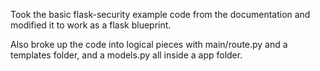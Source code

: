 Took the basic flask-security example code from the documentation and modified it to work as a flask blueprint.

Also broke up the code into logical pieces with main/route.py and a templates folder, and a models.py all inside a app folder.
